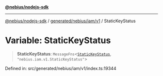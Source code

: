 [**@nebius/nodejs-sdk**](../../../../../README.md)

***

[@nebius/nodejs-sdk](../../../../../README.md) / [generated/nebius/iam/v1](../README.md) / StaticKeyStatus

# Variable: StaticKeyStatus

> **StaticKeyStatus**: `MessageFns`\<[`StaticKeyStatus`](../interfaces/StaticKeyStatus.md), `"nebius.iam.v1.StaticKeyStatus"`\>

Defined in: src/generated/nebius/iam/v1/index.ts:19344
